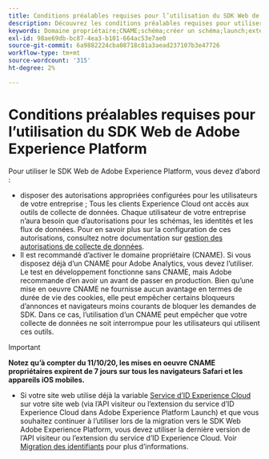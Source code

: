 ```yaml
---
title: Conditions préalables requises pour l’utilisation du SDK Web de Adobe Experience Platform
description: Découvrez les conditions préalables requises pour utiliser le SDK Web de Adobe Experience Platform.
keywords: Domaine propriétaire;CNAME;schéma;créer un schéma;launch;extension du sdk web aep;extension;ID de configuration;outil de configuration;élément de données;créer un élément de données;objet XDM;sendEvent;envoyer un événement;
exl-id: 98ae69db-bc87-4ea3-b101-664ac53e7ae0
source-git-commit: 6a9882224cba08718c81a3aead237107b3e47726
workflow-type: tm+mt
source-wordcount: '315'
ht-degree: 2%

---
```


# Conditions préalables requises pour l’utilisation du SDK Web de Adobe Experience Platform

Pour utiliser le SDK Web de Adobe Experience Platform, vous devez d’abord :

- disposer des autorisations appropriées configurées pour les utilisateurs de votre entreprise ; Tous les clients Experience Cloud ont accès aux outils de collecte de données. Chaque utilisateur de votre entreprise n’aura besoin que d’autorisations pour les schémas, les identités et les flux de données. Pour en savoir plus sur la configuration de ces autorisations, consultez notre documentation sur [gestion des autorisations de collecte de données](https://experienceleague.adobe.com/docs/experience-platform/collection/permissions.html?lang=en).
- Il est recommandé d’activer le domaine propriétaire (CNAME). Si vous disposez déjà d’un CNAME pour Adobe Analytics, vous devez l’utiliser. Le test en développement fonctionne sans CNAME, mais Adobe recommande d’en avoir un avant de passer en production. Bien qu’une mise en oeuvre CNAME ne fournisse aucun avantage en termes de durée de vie des cookies, elle peut empêcher certains bloqueurs d’annonces et navigateurs moins courants de bloquer les demandes de SDK. Dans ce cas, l’utilisation d’un CNAME peut empêcher que votre collecte de données ne soit interrompue pour les utilisateurs qui utilisent ces outils.

>[!IMPORTANT]
>
>**Notez qu’à compter du 11/10/20, les mises en oeuvre CNAME propriétaires expirent de 7 jours sur tous les navigateurs Safari et les appareils iOS mobiles.**

- Si votre site web utilise déjà la variable [Service d’ID Experience Cloud](https://experienceleague.adobe.com/docs/experience-platform/edge/identity/overview.html?lang=fr) sur votre site web (via l’API visiteur ou l’extension du service d’ID Experience Cloud dans Adobe Experience Platform Launch) et que vous souhaitez continuer à l’utiliser lors de la migration vers le SDK Web Adobe Experience Platform, vous devez utiliser la dernière version de l’API visiteur ou l’extension du service d’ID Experience Cloud. Voir [Migration des identifiants](https://experienceleague.adobe.com/docs/experience-platform/edge/identity/overview.html?lang=en#identity) pour plus d’informations.
